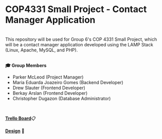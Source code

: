 # COP4331 Small Project - Contact Manager Application

</br>This repository will be used for Group 6's COP 4331 Small Project, which will be a contact manager application developed using the LAMP Stack (Linux, Apache, MySQL, and PHP). </br></br>

<strong>🎓 Group Members</strong>
<ul>
  <li>Parker McLeod (Project Manager)</li>
  <li>Maria Eduarda Joazeiro Gomes (Backend Developer)</li>
  <li>Drew Slauter (Frontend Developer)</li>
  <li>Berkay Arslan (Frontend Developer)</li>
  <li>Christopher Dugazon (Database Administrator)</li>
 </ul></br>

<strong><a href = 'https://trello.com/invite/b/ycXXadMh/ATTI57e55c534bca39eef8cc394f96e38ac74F74E4DB/small-project'>Trello Board</a></strong>📋</br></br>
<strong><a href = 'https://www.canva.com/design/DAFjLClJCH0/ceX129p6ia-2y5CSIF5tcA/edit?utm_content=DAFjLClJCH0&utm_campaign=designshare&utm_medium=link2&utm_source=sharebutton'>Design</a></strong> 🎨
  
